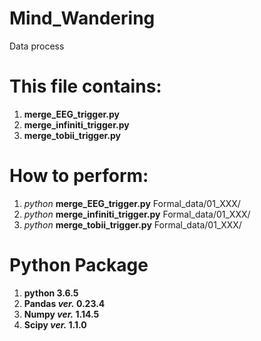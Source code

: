 # Mind_Wandering
Data process

# This file contains:
  1. **merge_EEG_trigger.py**
  2. **merge_infiniti_trigger.py**
  3. **merge_tobii_trigger.py**
  
# How to perform:
  1. *python* **merge_EEG_trigger.py** Formal_data/01_XXX/
  2. *python* **merge_infiniti_trigger.py** Formal_data/01_XXX/
  3. *python* **merge_tobii_trigger.py** Formal_data/01_XXX/
  
# Python Package
  1. **python 3.6.5**
  2. **Pandas *ver.* 0.23.4**
  3. **Numpy *ver.* 1.14.5**
  4. **Scipy *ver.* 1.1.0**
